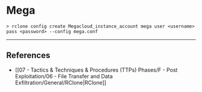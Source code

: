 # Mega

```
> rclone config create Megacloud_instance_account mega user <username> pass <password> --config mega.conf
```

---
## References

- [[07 - Tactics & Techniques & Procedures (TTPs) Phases/F - Post Exploitation/06 - File Transfer and Data Exfiltration/General/RClone|RClone]]